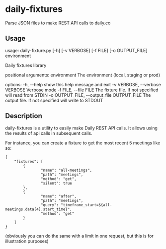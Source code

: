 # daily-fixtures
Parse JSON files to make REST API calls to daily.co

## Usage

usage: daily-fixture.py [-h] [-v VERBOSE] [-f FILE] [-o OUTPUT_FILE] environment

Daily fixtures library

positional arguments:
  environment           The environment (local, staging or prod)

options:
  -h, --help            show this help message and exit
  -v VERBOSE, --verbose VERBOSE
                        Verbose mode
  -f FILE, --file FILE  The fixture file. If not specified will read from STDIN
  -o OUTPUT_FILE, --output_file OUTPUT_FILE
                        The output file. If not specified will write to STDOUT


## Description

daily-fixtures is a utility to easily make Daily REST API calls. It allows using the results of api calls in subsequent calls.

For instance, you can create a fixture to get the most recent 5 meetings like so:

```
{
    "fixtures": [
        {
                "name": "all-meetings",
                "path": "meetings",
                "method": "get",
                "silent": true
        },
        {
                "name": "after",
                "path": "meetings",
                "query": "timeframe_start=${all-meetings.data[4].start_time}",
                "method": "get"
        }
    ]
}
```

(obviously you can do the same with a limit in one request, but this is for illustration purposes)
